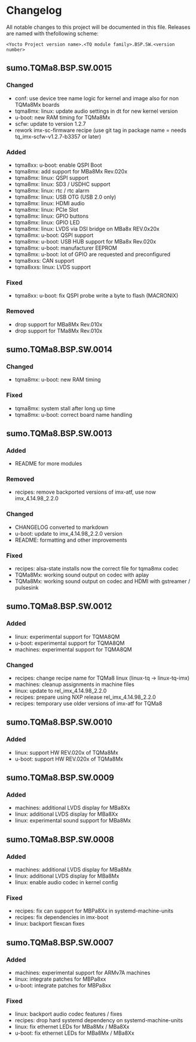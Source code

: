 # Changelog

All notable changes to this project will be documented in this file.
Releases are named with thefollowing scheme:

`<Yocto Project version name>.<TQ module family>.BSP.SW.<version number>`

## sumo.TQMa8.BSP.SW.0015

### Changed

* conf: use device tree name logic for kernel and image also for non TQMa8Mx boards
* tqma8mx: linux: update audio settings in dt for new kernel version
* u-boot: new RAM timing for TQMa8Mx
* scfw: update to version 1.2.7
* rework imx-sc-firmware recipe (use git tag in package name = needs tq_imx-scfw-v1.2.7-b3357 or later)

### Added

* tqma8xx: u-boot: enable QSPI Boot
* tqma8mx: add support for MBa8Mx Rev.020x
* tqma8mx: linux: QSPI support
* tqma8mx: linux: SD3 / USDHC support
* tqma8mx: linux: rtc / rtc alarm
* tqma8mx: linux: USB OTG (USB 2.0 only)
* tqma8mx: linux: HDMI audio
* tqma8mx: linux: PCIe Slot
* tqma8mx: linux: GPIO buttons
* tqma8mx: linux: GPIO LED
* tqma8mx: linux: LVDS via DSI bridge on MBa8x REV.0x20x
* tqma8mx: u-boot: QSPI support
* tqma8mx: u-boot: USB HUB support for MBa8x Rev.020x
* tqma8mx: u-boot: manufacturer EEPROM
* tqma8mx: u-boot: lot of GPIO are requested and preconfigured
* tqma8xxs: CAN support
* tqma8xxs: linux: LVDS support

### Fixed

* tqma8xx: u-boot: fix QSPI probe write a byte to flash (MACRONIX)

### Removed

* drop support for MBa8Mx Rev.010x
* drop support for TMa8Mx Rev.010x

## sumo.TQMa8.BSP.SW.0014

### Changed

* tqma8mx: u-boot: new RAM timing

### Fixed

* tqma8mx: system stall after long up time
* tqma8mx: u-boot: correct board name handling

## sumo.TQMa8.BSP.SW.0013

### Added

* README for more modules

### Removed

* recipes: remove backported versions of imx-atf, use now imx\_4.14.98\_2.2.0

### Changed

* CHANGELOG converted to markdown
* u-boot: update to imx\_4.14.98\_2.2.0 version
* README: formatting and other improvements

### Fixed

* recipes: alsa-state installs now the correct file for tqma8mx codec
* TQMa8Mx: working sound output on codec with aplay
* TQMa8Mx: working sound output on codec and HDMI with gstreamer / pulsesink

## sumo.TQMa8.BSP.SW.0012

### Added

* linux: experimental support for TQMA8QM
* u-boot: experimental support for TQMA8QM
* machines: experimental support for TQMA8QM

### Changed

* recipes: change recipe name for TQMa8 linux (linux-tq -> linux-tq-imx)
* machines: cleanup assignments in machine files
* linux: update to rel_imx\_4.14.98\_2.2.0
* recipes: prepare using NXP release rel\_imx\_4.14.98_2.2.0
* recipes: temporary use older versions of imx-atf for TQMa8

## sumo.TQMa8.BSP.SW.0010

### Added

* linux: support HW REV.020x of TQMa8Mx
* u-boot: support HW REV.020x of TQMa8Mx

## sumo.TQMa8.BSP.SW.0009

### Added

* machines: additional LVDS display for MBa8Xx
* linux: additional LVDS display for MBa8Xx
* linux: experimental sound support for MBa8Mx

## sumo.TQMa8.BSP.SW.0008

### Added

* machines: additional LVDS display for MBa8Mx
* linux: additional LVDS display for MBa8Mx
* linux: enable audio codec in kernel config

### Fixed

* recipes: fix can support for MBPa8Xx in systemd-machine-units
* recipes: fix dependencies in imx-boot
* linux: backport flexcan fixes

## sumo.TQMa8.BSP.SW.0007

### Added

* machines: experimental support for ARMv7A machines
* linux: integrate patches for MBPa8xx
* u-boot: integrate patches for MBPa8xx

### Fixed

* linux: backport audio codec features / fixes
* recipes: drop hard systemd dependency on systemd-machine-units
* linux: fix ethernet LEDs for MBa8Mx / MBa8Xx
* u-boot: fix ethernet LEDs for MBa8Mx / MBa8Xx

